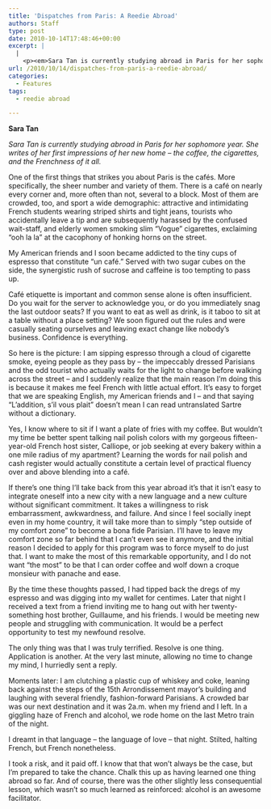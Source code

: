 ```yaml
---
title: 'Dispatches from Paris: A Reedie Abroad'
authors: Staff
type: post
date: 2010-10-14T17:48:46+00:00
excerpt: |
  |
    <p><em>Sara Tan is currently studying abroad in Paris for her sophomore  year. She writes of her first impressions of her new home – the coffee,  the cigarettes, and the Frenchness of it all.</em></p>
url: /2010/10/14/dispatches-from-paris-a-reedie-abroad/
categories:
  - Features
tags:
  - reedie abroad

---
```

**Sara Tan**

_Sara Tan is currently studying abroad in Paris for her sophomore year. She writes of her first impressions of her new home – the coffee, the cigarettes, and the Frenchness of it all._

One of the first things that strikes you about Paris is the cafés. More specifically, the sheer number and variety of them. There is a café on nearly every corner and, more often than not, several to a block. Most of them are crowded, too, and sport a wide demographic: attractive and intimidating French students wearing striped shirts and tight jeans, tourists who accidentally leave a tip and are subsequently harassed by the confused wait-staff, and elderly women smoking slim “Vogue” cigarettes, exclaiming “ooh la la” at the cacophony of honking horns on the street.

My American friends and I soon became addicted to the tiny cups of espresso that constitute “un café.” Served with two sugar cubes on the side, the synergistic rush of sucrose and caffeine is too tempting to pass up.

Café etiquette is important and common sense alone is often insufficient. Do you wait for the server to acknowledge you, or do you immediately snag the last outdoor seats? If you want to eat as well as drink, is it taboo to sit at a table without a place setting? We soon figured out the rules and were casually seating ourselves and leaving exact change like nobody’s business. Confidence is everything.

So here is the picture: I am sipping espresso through a cloud of cigarette smoke, eyeing people as they pass by – the impeccably dressed Parisians and the odd tourist who actually waits for the light to change before walking across the street – and I suddenly realize that the main reason I’m doing this is because it makes me feel French with little actual effort. It’s easy to forget that we are speaking English, my American friends and I – and that saying “L’addition, s’il vous plait” doesn’t mean I can read untranslated Sartre without a dictionary.

Yes, I know where to sit if I want a plate of fries with my coffee. But wouldn’t my time be better spent talking nail polish colors with my gorgeous fifteen-year-old French host sister, Calliope, or job seeking at every bakery within a one mile radius of my apartment? Learning the words for nail polish and cash register would actually constitute a certain level of practical fluency over and above blending into a café.

If there’s one thing I’ll take back from this year abroad it’s that it isn’t easy to integrate oneself into a new city with a new language and a new culture without significant commitment. It takes a willingness to risk embarrassment, awkwardness, and failure. And since I feel socially inept even in my home country, it will take more than to simply “step outside of my comfort zone” to become a bona fide Parisian. I’ll have to leave my comfort zone so far behind that I can’t even see it anymore, and the initial reason I decided to apply for this program was to force myself to do just that. I want to make the most of this remarkable opportunity, and I do not want “the most” to be that I can order coffee and wolf down a croque monsieur with panache and ease.

By the time these thoughts passed, I had tipped back the dregs of my espresso and was digging into my wallet for centimes. Later that night I received a text from a friend inviting me to hang out with her twenty-something host brother, Guillaume, and his friends. I would be meeting new people and struggling with communication. It would be a perfect opportunity to test my newfound resolve.

The only thing was that I was truly terrified. Resolve is one thing. Application is another. At the very last minute, allowing no time to change my mind, I hurriedly sent a reply.

Moments later: I am clutching a plastic cup of whiskey and coke, leaning back against the steps of the 15th Arrondissement mayor’s building and laughing with several friendly, fashion-forward Parisians. A crowded bar was our next destination and it was 2a.m. when my friend and I left. In a giggling haze of French and alcohol, we rode home on the last Metro train of the night.

I dreamt in that language – the language of love – that night. Stilted, halting French, but French nonetheless.

I took a risk, and it paid off. I know that that won’t always be the case, but I’m prepared to take the chance. Chalk this up as having learned one thing abroad so far. And of course, there was the other slightly less consequential lesson, which wasn’t so much learned as reinforced: alcohol is an awesome facilitator.
